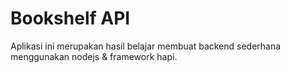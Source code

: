 # Bookshelf API
Aplikasi ini merupakan hasil belajar membuat backend sederhana menggunakan nodejs & framework hapi.